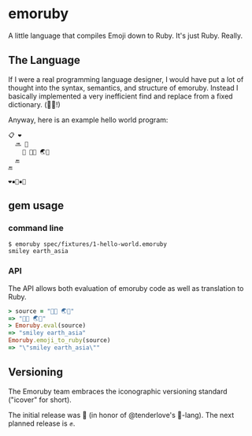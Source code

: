 # emoruby

A little language that compiles Emoji down to Ruby. It's just Ruby. Really.

## The Language

If I were a real programming language designer, I would have put a lot of thought into the syntax, semantics, and structure of emoruby. Instead I basically implemented a very inefficient find and replace from a fixed dictionary. (🐄🎩!)

Anyway, here is an example hello world program:

``` emoruby
📋 ❤️
  🔜 👋
    👀 💬😃 🌏💬
  🔚
🔚

❤️▪️🐣▪️👋
```

## gem usage

### command line

``` shell
$ emoruby spec/fixtures/1-hello-world.emoruby 
smiley earth_asia
```

### API

The API allows both evaluation of emoruby code as well as translation to Ruby.

``` ruby
> source = "💬😃 🌏💬" 
=> "💬😃 🌏💬"
> Emoruby.eval(source)
=> "smiley earth_asia"
Emoruby.emoji_to_ruby(source)
=> "\"smiley earth_asia\""
```

## Versioning

The Emoruby team embraces the iconographic versioning standard ("icover" for short). 

The initial release was 💩 (in honor of @tenderlove's 💩-lang). The next planned release is ✊.